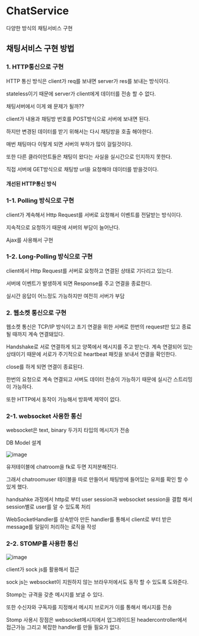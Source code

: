 # ChatService
다양한 방식의 채팅서비스 구현

## 채팅서비스 구현 방법

### 1. HTTP통신으로 구현

HTTP 통신 방식은 client가 req를 보내면 server가 res를 보내는 방식이다.

stateless이기 때문에 server가 client에게 데이터를 전송 할 수 없다. 

채팅서버에서 이게 왜 문제가 될까?? 

client가 내용과 채팅방 번호를 POST방식으로 서버에 보내면 된다.

하지만 변경된 데이터를 받기 위해서는 다시 채팅방을 호출 해야한다.

매번 채팅마다 이렇게 되면 서버의 부하가 많이 걸릴것이다.

또한 다른 클라이언트들은 채팅이 왔다는 사실을 실시간으로 인지하지 못한다.

직접 서버에 GET방식으로 채팅방 url을 요청해야 데이터를 받을것이다.

#### 개선된 HTTP통신 방식

### 1-1. Polling 방식으로 구현

client가 계속해서 Http Request를 서버로 요청해서 이벤트를 전달받는 방식이다.

지속적으로 요청하기 때문에 서버의 부담이 늘어난다.

Ajax를 사용해서 구현

### 1-2. Long-Polling 방식으로 구현

client에서 Http Request를 서버로 요청하고 연결된 상태로 기다리고 있는다.

서버에 이벤트가 발생하게 되면 Response를 주고 연결을 종료한다.

실시간 응답이 어느정도 가능하지만 여전히 서버가 부담

### 2. 웹소켓 통신으로 구현

웹소켓 통신은 TCP/IP 방식이고 초기 연결을 위한 서버로 한번의 request만 있고 종료 될 때까지 계속 연결돼있다.

Handshake로 서로 연결하게 되고 양쪽에서 메시지를 주고 받는다. 계속 연결되어 있는 상태이기 때문에 서로가 주기적으로 heartbeat 패킷을 보내서 연결을 확인한다.

close를 하게 되면 연결이 종료된다.

한번의 요청으로 계속 연결되고 서버도 데이터 전송이 가능하기 때문에 실시간 스트리밍이 가능하다.

또한 HTTP에서 동작이 가능해서 방화벽 제약이 없다.

### 2-1. websocket 사용한 통신

websocket은 text, binary 두가지 타입의 메시지가 전송

DB Model 설계

![image](https://user-images.githubusercontent.com/31639082/155435044-963784de-02ea-47a6-a770-da29d7a9d30b.png)

유저테이블에 chatroom을 fk로 두면 지저분해진다.

그래서 chatroomuser 테이블을 따로 만들어서 채팅방에 들어있는 유저를 확인 할 수 있게 했다.

handsahke 과정에서 http로 부터 user session과 websocket session을 결합 해서 session별로 user를 알 수 있도록 처리

WebSocketHandler를 상속받아 만든 handler를 통해서 client로 부터 받은 message를 일일이 처리하는 로직을 작성

### 2-2. STOMP를 사용한 통신

![image](https://user-images.githubusercontent.com/31639082/157594752-dadfa7ab-110b-47e9-a2f9-87cc3415e935.png)

client가 sock js를 활용해서 접근

sock js는 websocket이 지원하지 않는 브라우저에서도 동작 할 수 있도록 도와준다.

Stomp는 규격을 갖춘 메시지를 보낼 수 있다.

또한 수신자와 구독자를 지정해서 메시지 브로커가 이를 통해서 메시지를 전송

Stomp 사용시 장점은 websocket메시지에서 업그레이드된 headercontroller에서 접근가능 그리고 복잡한 handler를 만들 필요가 없다.









